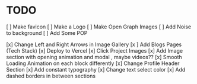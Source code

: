 # TODO

[ ] Make favicon
[ ] Make a Logo
[ ] Make Open Graph Images
[ ] Add Noise to background
[ ] Add Some POP

[x] Change Left and Right Arrows in Image Gallery
[x ] Add Blogs Pages (Tech Stack)
[x] Deploy to Vercel
[x] Click Project Images
[x] Add Image section with opening animation and modal , maybe videos??
[x] Smooth Loading Animation on each block differently
[x] Change Profile Header Section
[x] Add constant typography
[x] Change text select color
[x] Add dashed borders in between sections
